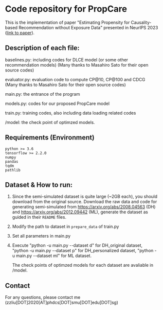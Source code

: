 # Code repository for PropCare

This is the implementation of paper "Estimating Propensity for Causality-based Recommendation without Exposure Data" presented in NeurIPS 2023 ([link to paper](https://arxiv.org/abs/2310.20388)).

## Description of each file:

baselines.py: including codes for DLCE model (or some other recommendation models) (Many thanks to Masahiro Sato for their open source codes)

evaluator.py: evaluation code to compute CP@10, CP@100 and CDCG (Many thanks to Masahiro Sato for their open source codes)

main.py: the entrance of the program

models.py: codes for our proposed PropCare model

train.py: training codes, also including data loading related codes

/model: the check point of optimzed models.

## Requirements (Environment)
	python >= 3.6
	tensorflow >= 2.2.0
  	numpy
  	pandas
  	tqdm 
  	pathlib 


## Dataset & How to run:

1. Since the semi-simulated dataset is quite large (~2GB each), you should download from the original source.
Download the raw data and code for generating semi-simulated from https://arxiv.org/abs/2008.04563 (DH) and https://arxiv.org/abs/2012.09442 (ML), generate the dataset as guided in their `README` files.

2. Modify the path to dataset in `prepare_data` of train.py

3. Set all parameters in main.py

4. Execute "python -u main.py --dataset d" for DH_original dataset, "python -u main.py --dataset p" for DH_personalized dataset, "python -u main.py --dataset ml" for ML dataset.

   The check points of optimzed models for each dataset are avaliable in /model.

## Contact
For any questions, please contact me (zzliu[DOT]2020[AT]phdcs[DOT]smu[DOT]edu[DOT]sg)
